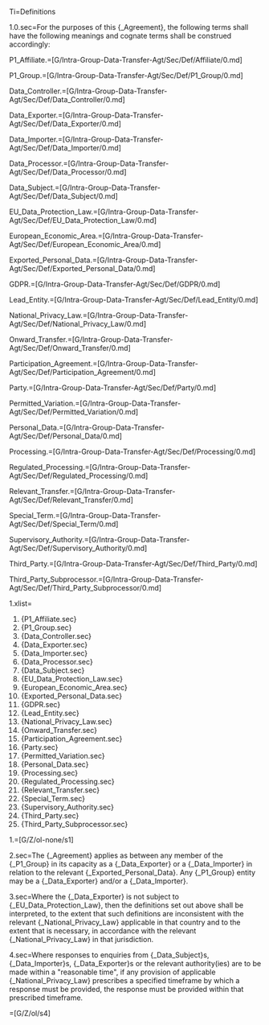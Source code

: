 Ti=Definitions

1.0.sec=For the purposes of this {_Agreement}, the following terms shall have the following meanings and cognate terms shall be construed accordingly:

P1_Affiliate.=[G/Intra-Group-Data-Transfer-Agt/Sec/Def/Affiliate/0.md]

P1_Group.=[G/Intra-Group-Data-Transfer-Agt/Sec/Def/P1_Group/0.md]

Data_Controller.=[G/Intra-Group-Data-Transfer-Agt/Sec/Def/Data_Controller/0.md]

Data_Exporter.=[G/Intra-Group-Data-Transfer-Agt/Sec/Def/Data_Exporter/0.md]

Data_Importer.=[G/Intra-Group-Data-Transfer-Agt/Sec/Def/Data_Importer/0.md]

Data_Processor.=[G/Intra-Group-Data-Transfer-Agt/Sec/Def/Data_Processor/0.md]

Data_Subject.=[G/Intra-Group-Data-Transfer-Agt/Sec/Def/Data_Subject/0.md]

EU_Data_Protection_Law.=[G/Intra-Group-Data-Transfer-Agt/Sec/Def/EU_Data_Protection_Law/0.md]

European_Economic_Area.=[G/Intra-Group-Data-Transfer-Agt/Sec/Def/European_Economic_Area/0.md]

Exported_Personal_Data.=[G/Intra-Group-Data-Transfer-Agt/Sec/Def/Exported_Personal_Data/0.md]

GDPR.=[G/Intra-Group-Data-Transfer-Agt/Sec/Def/GDPR/0.md]

Lead_Entity.=[G/Intra-Group-Data-Transfer-Agt/Sec/Def/Lead_Entity/0.md]

National_Privacy_Law.=[G/Intra-Group-Data-Transfer-Agt/Sec/Def/National_Privacy_Law/0.md]

Onward_Transfer.=[G/Intra-Group-Data-Transfer-Agt/Sec/Def/Onward_Transfer/0.md]

Participation_Agreement.=[G/Intra-Group-Data-Transfer-Agt/Sec/Def/Participation_Agreement/0.md]

Party.=[G/Intra-Group-Data-Transfer-Agt/Sec/Def/Party/0.md]

Permitted_Variation.=[G/Intra-Group-Data-Transfer-Agt/Sec/Def/Permitted_Variation/0.md]

Personal_Data.=[G/Intra-Group-Data-Transfer-Agt/Sec/Def/Personal_Data/0.md]

Processing.=[G/Intra-Group-Data-Transfer-Agt/Sec/Def/Processing/0.md]

Regulated_Processing.=[G/Intra-Group-Data-Transfer-Agt/Sec/Def/Regulated_Processing/0.md]

Relevant_Transfer.=[G/Intra-Group-Data-Transfer-Agt/Sec/Def/Relevant_Transfer/0.md]

Special_Term.=[G/Intra-Group-Data-Transfer-Agt/Sec/Def/Special_Term/0.md]

Supervisory_Authority.=[G/Intra-Group-Data-Transfer-Agt/Sec/Def/Supervisory_Authority/0.md]

Third_Party.=[G/Intra-Group-Data-Transfer-Agt/Sec/Def/Third_Party/0.md]

Third_Party_Subprocessor.=[G/Intra-Group-Data-Transfer-Agt/Sec/Def/Third_Party_Subprocessor/0.md]


1.xlist=<ol class="secs-and"><li>{P1_Affiliate.sec}<li>{P1_Group.sec}<li>{Data_Controller.sec}<li>{Data_Exporter.sec}<li>{Data_Importer.sec}<li>{Data_Processor.sec}<li>{Data_Subject.sec}<li>{EU_Data_Protection_Law.sec}<li>{European_Economic_Area.sec}<li>{Exported_Personal_Data.sec}<li>{GDPR.sec}<li>{Lead_Entity.sec}<li>{National_Privacy_Law.sec}<li>{Onward_Transfer.sec}<li>{Participation_Agreement.sec}<li>{Party.sec}<li>{Permitted_Variation.sec}<li>{Personal_Data.sec}<li>{Processing.sec}<li>{Regulated_Processing.sec}<li>{Relevant_Transfer.sec}<li>{Special_Term.sec}<li>{Supervisory_Authority.sec}<li>{Third_Party.sec}<li>{Third_Party_Subprocessor.sec}</ol>


1.=[G/Z/ol-none/s1]

2.sec=The {_Agreement} applies as between any member of the {_P1_Group} in its capacity as a {_Data_Exporter} or a {_Data_Importer} in relation to the relevant {_Exported_Personal_Data}. Any {_P1_Group} entity may be a {_Data_Exporter} and/or a {_Data_Importer}.

3.sec=Where the {_Data_Exporter} is not subject to {_EU_Data_Protection_Law}, then the definitions set out above shall be interpreted, to the extent that such definitions are inconsistent with the relevant {_National_Privacy_Law} applicable in that country and to the extent that is necessary, in accordance with the relevant {_National_Privacy_Law} in that jurisdiction.

4.sec=Where responses to enquiries from {_Data_Subject}s, {_Data_Importer}s, {_Data_Exporter}s or the relevant authority(ies) are to be made within a "reasonable time", if any provision of applicable {_National_Privacy_Law} prescribes a specified timeframe by which a response must be provided, the response must be provided within that prescribed timeframe.

=[G/Z/ol/s4]
